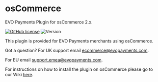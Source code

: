 # osCommerce
EVO Payments Plugin for osCommerce 2.x.

[![GitHub license](https://img.shields.io/github/license/EVO-Payments-UK/osCommerce)](https://github.com/EVO-Payments-UK/osCommerce/blob/master/LICENSE) ![Version](https://img.shields.io/badge/version-1.1.0-informational)

This plugin is provided for EVO Payments merchants using osCommerce.

Got a question? For UK support email ecommerce@evopayments.com.

For EU email support.emea@evopayments.com.

For instructions on how to install the plugin on osCommerce please go to our Wiki [here](https://github.com/EVO-Payments-UK/osCommerce/wiki/Installation-of-EVO-Payments-Plugin-for-osCommerce).
